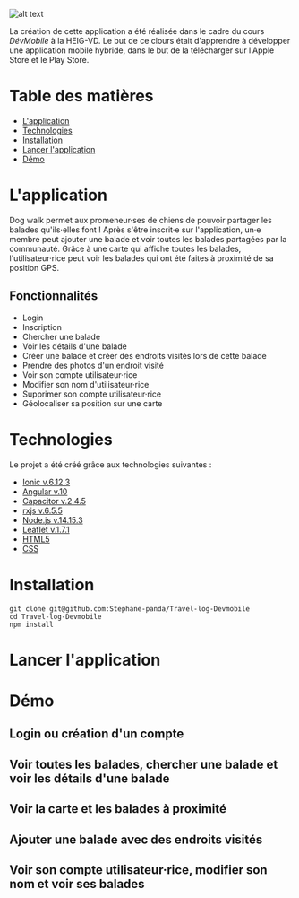![alt text](https://www.zupimages.net/up/21/06/4889.png "Logo Dog Walk")

La création de cette application a été réalisée dans le cadre du cours *DévMobile* à la HEIG-VD. Le but de ce clours était d'apprendre à développer une application mobile hybride, dans le but de la télécharger sur l'Apple Store et le Play Store.

# Table des matières
* [L'application](#lapplication)
* [Technologies](#technologies)
* [Installation](#installation)
* [Lancer l'application](#lancer-lapplication)
* [Démo](#démo)

# L'application
Dog walk permet aux promeneur·ses de chiens de pouvoir partager les balades qu'ils·elles font ! Après s'être inscrit·e sur l'application, un·e membre peut ajouter une balade et voir toutes les balades partagées par la communauté. Grâce à une carte qui affiche toutes les balades, l'utilisateur·rice peut voir les balades qui ont été faites à proximité de sa position GPS.
## Fonctionnalités
* Login
* Inscription
* Chercher une balade
* Voir les détails d'une balade
* Créer une balade et créer des endroits visités lors de cette balade
* Prendre des photos d'un endroit visité
* Voir son compte utilisateur·rice
* Modifier son nom d'utilisateur·rice
* Supprimer son compte utilisateur·rice
* Géolocaliser sa position sur une carte

# Technologies
Le projet a été créé grâce aux technologies suivantes :
* [Ionic v.6.12.3](https://ionicframework.com/)
* [Angular v.10](https://angular.io/)
* [Capacitor v.2.4.5](https://capacitorjs.com/)
* [rxjs v.6.5.5](https://rxjs-dev.firebaseapp.com/)
* [Node.js v.14.15.3](https://nodejs.org/en/)
* [Leaflet v.1.7.1](https://leafletjs.com/)
* [HTML5](https://dev.w3.org/html5/html-author/)
* [CSS](https://www.w3.org/Style/CSS/)

# Installation
```
git clone git@github.com:Stephane-panda/Travel-log-Devmobile
cd Travel-log-Devmobile
npm install
```

# Lancer l'application
# Démo
## Login ou création d'un compte
## Voir toutes les balades, chercher une balade et voir les détails d'une balade
## Voir la carte et les balades à proximité
## Ajouter une balade avec des endroits visités
## Voir son compte utilisateur·rice, modifier son nom et voir ses balades
